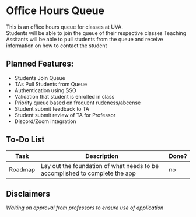 # Office Hours Queue

This is an office hours queue for classes at UVA.  
Students will be able to join the queue of their respective classes
Teaching Assitants will be able to pull students from the queue and receive information on how to contact the student  

## Planned Features:
- Students Join Queue
- TAs Pull Students from Queue
- Authentication using SSO
- Validation that student is enrolled in class
- Priority queue based on frequent rudeness/abcense
- Student submit feedback to TA
- Student submit review of TA for Professor
- Discord/Zoom integration

## To-Do List
| Task | Description | Done? |
|-----|-----|-----|
| Roadmap | Lay out the foundation of what needs to be accomplished to complete the app | no |

## Disclaimers 
*Waiting on approval from professors to ensure use of application*

